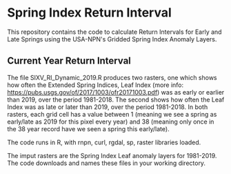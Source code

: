 # Spring Index Return Interval

This repository contains the code to calculate Return Intervals for Early and Late Springs using the USA-NPN's Gridded Spring Index Anomaly Layers.

## Current Year Return Interval

The file SIXV_RI_Dynamic_2019.R produces two rasters, one which shows how often the Extended Spring Indices, Leaf Index (more info: https://pubs.usgs.gov/of/2017/1003/ofr20171003.pdf) was as early or earlier than 2019, over the period 1981-2018. The second shows how often the Leaf Index was as late or later than 2019, over the period 1981-2018. In both rasters, each grid cell has a value between 1 (meaning we see a spring as early/late as 2019 for this pixel every year) and 38 (meaning only once in the 38 year record have we seen a spring this early/late).

The code runs in R, with rnpn, curl, rgdal, sp, raster libraries loaded.

The imput rasters are the Spring Index Leaf anomaly layers for 1981-2019. The code downloads and names these files in your working directory.
